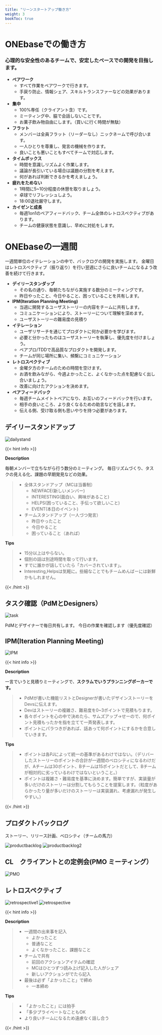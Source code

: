 ```yaml
---
title: "リーンスタートアップ働き方"
weight: 3
bookToc: true
---
```


# ONEbaseでの働き方

### 心理的な安全性のあるチームで、安定したペースでの開発を目指します。

- **ペアワーク**
    - すべて作業をペアワークで行きます。
    - 手戻り防止、情報シェア、スキルトランスファーなどの効果があります。
- **集中**
    - 100%専任（クライアント含）です。
    - ミーティング中、脇で会話しないことです。
    - お菓子飲み物自由にします。（買いに行く時間が無駄）
- **フラット**
    - メンバーは全員フラット（リーダーなし）ニックネームで呼び合います。
    - 一人ひとりを尊重し、発言の機械を作ります。
    - 良いことも悪いこともすべてチームで対応します。
- **タイムボックス**
    - 時間を意識しリズムよく作業します。
    - 議論が長引いている場合は議題の分割を考えます。
    - 何があれば判断できるかを考えましょう。
- **疲れをためない**
    - 1時間に5~10分程度の休憩を取りましょう。
    - 卓球でリフレッシュしよう。
    - 18:00退社厳守します。
- **カイゼンと成長**
    - 毎週1on1のペアフィードバック、チーム全体のレトロスペクティブがあります。
    - チームの健康状態を意識し、早めに対処をします。

# ONEbaseの一週間

一週間単位のイテレーションの中で、バックログの開発を実施します。
金曜日はレトロスペクティブ（振り返り）を行い翌週にさらに良いチームになるよう改善を続けて行きます。

- **デイリースタンダップ**
    - その名の通り、毎朝たちながら実施する数分のミーティングです。
    - 昨日やったこと、今日やること、困っていることを共有します。
- **IPM(Iteration Planning Meeting)**
    - 当週に開発するユーザストーリーの内容をチームに共有します。
    - コミュニケーションにより、ストーリーについて理解を深めます。
    - ユーザストーリーの難易度の見積り
- **イテレーション**
    - ユーザリサーチを通じてプロダクトに何か必要かを学びます。
    - 必要と分かったものはユーザストーリーを執筆し、優先度を付けましょう。
    - ペアプロ/TDDで高品質なプロダクトを開発します。
    - チームが同じ場所に集い、頻繫にコミュニケーション
- **レトロスペクティブ**
    - 金曜夕方のチームのための時間を空けます。
    - お酒を飲みながら、今週よかったこと、よくなかった点を配慮なく出し合いましょう。
    - 改善に向けたアクションを決めます。
- **ペアフィードバック**
    - 毎週チームメイトトペアになり、お互いのフィードバックを行います。
    - 相手の良いところ、より良くなるための助言などを話します。
    - 伝える側、受け取る側も思いやりを持つ必要があります。

## デイリースタンドアップ

![dailystand](content/docs/overview/Iteration/dailystand.jpg)

{{< hint info >}}

**Description**

毎朝メンバーで立ちながら行う数分のミーティング。
毎日リズムづくり、タスクの見える化、課題の早期発見などの効果。

>- 全体スタンドアップ（MCは当番制）
>    - NEWFACE(新しいメンバー)
>    - INTERESTING(面白い、興味があること)
>    - HELPS(困っていること、手伝って欲しいこと)
>    - EVENT(本日のイベント)
>- チームスタンドアップ（一人づつ発言）
>    - 昨日やったこと
>    - 今日やること
>    - 困っていること（あれば）

**Tips**

>- 15分以上はやらない。
>- 個別の話は別途時間を取って行います。
>- すでに誰かが話していたら「カバーされています」。
>- Interesting,Helpsは気軽に。些細なことでもチームめんばーには新鮮かもしれません。

{{< /hint >}}

## タスク確認（PdMとDesigners）

![task](./task_confirm.png)


PdMとデザイナーで毎日共有します。
今日の作業を確認します（優先度確認）

## IPM(Iteration Planning Meeting)

![IPM](./IPM.jpg)

{{< hint info >}}

**Description**

一言でいうと見積りミーティングで、**スクラムでいうプランニングポーカーです。**
>- PdMが書いた機能リストとDesignerが書いたデザインストーリーをDevsに伝えます。
>- Devはストーリーの複雑さ、難易度を0~3ポイントで見積もります。
>- 各々ポイントを心の中で決めたら、サムズアップ→せーので、何ポイント見積もったかを指を立てて一斉発表します。
>- ポイントにパラつきがあれば、話あって何ポイントにするかを合意していきます。

**Tips**
>- ポイントは各PJによって統一の基準があるわけではない。（デリバーしたストーリーのポイントの合計が一週間のベロシティになるわけだが、Aチームは30ポイント、Bチームは15ポイントだとして、Bチームが相対的に劣っているわけではないということ。）
>- ポイントは複雑さ・難易度を基準に決めます。簡単ですが、実装量が多いだけのストーリーは分割してもらうことを提案します。（粒度があらかったり量が多いだけのストーリーは実装漏れ、考慮漏れが発生しやすい。）

{{< /hint >}}

## プロダクトバックログ

ストーリー、リリース計画、ベロシティ（チームの馬力）

![productbacklog](./productBackLog1.png)
![productbacklog2](./productBackLog2.jpg)

## CL　クライアントとの定例会(PMO ミーティング）

![PMO](./PMO.jpg)


## レトロスペクティブ

![retrospective1](./retrospective1.jpg)
![retrospective](./retrospective2.jpg)

{{< hint info >}}

**Description**

>- 一週間の出来事を記入
>    - よかったこと
>    - 普通なこと
>    - よくなかったこと、課題なこと
>- チームで共有
>    - 前回のアクションアイテムの確認
>    - MCはひとつずつ読み上げ記入した人がシェア
>    - 新しいアクションがでたら記入
>- 最後は必ず「よかったこと」で締め
>    - 一本締め

**Tips**
>- 「よかったこと」には拍手
>- 「多少プライベートなこともOK
>- より良いチームになるため遠慮なく話し合う

{{< /hint >}}

